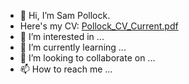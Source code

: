 - 👋 Hi, I’m Sam Pollock.
- Here's my CV: [Pollock_CV_Current.pdf](https://github.com/sbpollock/sbpollock/files/6132577/Pollock_CV_Current.pdf)
- 👀 I’m interested in ...
- 🌱 I’m currently learning ...
- 💞️ I’m looking to collaborate on ...
- 📫 How to reach me ...

<!---
sbpollock/sbpollock is a ✨ special ✨ repository because its `README.md` (this file) appears on your GitHub profile.
You can click the Preview link to take a look at your changes.
--->
